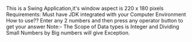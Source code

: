 This is a Swing Application,it's window aspect is 220 x 180 pixels
Requirements:
  Must have JDK integrated with your Computer Environment
How to use??
  Enter any 2 numbers and then press any operator button to get your answer
Note:- The Scope of Data types is Integer and Dividing Small Numbers by Big numbers will give Exception.
